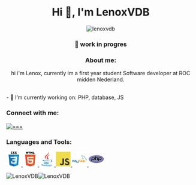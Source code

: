 <h1 align="center">Hi 👋, I'm LenoxVDB</h1> 
<p align="center"> <img src="https://komarev.com/ghpvc/?username=lenoxvdb&label=Profile%20views&color=0e75b6&style=flat" alt="lenoxvdb" /> </p>
<h3 align="center">🚧 work in progres</h3>
<h3 align="center">About me:</h3>
<p align="center">hi i'm Lenox, currently im a first year student Software developer at ROC midden Nederland.</p>
<br>
<div>
- 🔭 I’m currently working on: PHP, database, JS
</div
<br>
<h3 align="left">Connect with me:</h3>
<p align="left">
<a href="https://linkedin.com/in/===" target="blank"><img align="center" src="https://raw.githubusercontent.com/rahuldkjain/github-profile-readme-generator/master/src/images/icons/Social/linked-in-alt.svg" alt="===" height="30" width="40" /></a>
</p>

<h3 align="left">Languages and Tools:</h3>
<p align="left"> <a href="https://www.w3schools.com/css/" target="_blank" rel="noreferrer"> <img src="https://raw.githubusercontent.com/devicons/devicon/master/icons/css3/css3-original-wordmark.svg" alt="css3" width="40" height="40"/> </a> <a href="https://www.w3.org/html/" target="_blank" rel="noreferrer"> <img src="https://raw.githubusercontent.com/devicons/devicon/master/icons/html5/html5-original-wordmark.svg" alt="html5" width="40" height="40"/> </a> <a href="https://www.java.com" target="_blank" rel="noreferrer"> <img src="https://raw.githubusercontent.com/devicons/devicon/master/icons/java/java-original.svg" alt="java" width="40" height="40"/> </a> <a href="https://developer.mozilla.org/en-US/docs/Web/JavaScript" target="_blank" rel="noreferrer"> <img src="https://raw.githubusercontent.com/devicons/devicon/master/icons/javascript/javascript-original.svg" alt="javascript" width="40" height="40"/> </a> <a href="https://www.mysql.com/" target="_blank" rel="noreferrer"> <img src="https://raw.githubusercontent.com/devicons/devicon/master/icons/mysql/mysql-original-wordmark.svg" alt="mysql" width="40" height="40"/> </a> <a href="https://www.php.net" target="_blank" rel="noreferrer"> <img src="https://raw.githubusercontent.com/devicons/devicon/master/icons/php/php-original.svg" alt="php" width="40" height="40"/> </a> </p>

<p><img align="left" src="https://github-readme-stats.vercel.app/api?username=LenoxVDB&show_icons=true&hide_border=true&&count_private=true&include_all_commits=true" alt="LenoxVDB"</p>
<p><img align="left" src="https://github-readme-stats.vercel.app/api/top-langs?username=lenoxvdb&show_icons=true&locale=en&layout=compact" alt="LenoxVDB"</p>

  


